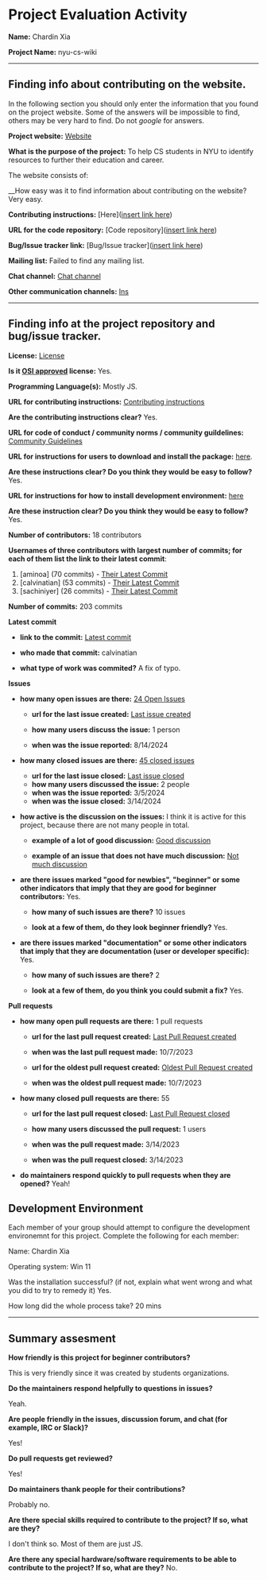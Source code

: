 # Project Evaluation Activity

__Name:__ Chardin Xia

__Project Name:__  nyu-cs-wiki


---

## Finding info about contributing on the website.

In the following section you should only enter the information that you
found on the project website. Some of the answers will be impossible to find, others
may be very hard to find. Do not _google_ for answers.

__Project website:__ [Website](https://github.com/BUGS-NYU/nyu-cs-wiki)


__What is the purpose of the project:__ To help CS students in NYU to identify resources to further their education and career.

The website consists of:


__How easy was it to find information about contributing on the website? Very easy.


__Contributing instructions:__ [Here]([insert link here](https://github.com/BUGS-NYU/nyu-cs-wiki/blob/main/CONTRIBUTING.md)) 

__URL for the code repository:__ [Code repository]([insert link here](https://github.com/BUGS-NYU/bugs-nyu.github.io))

__Bug/Issue tracker link:__ [Bug/Issue tracker]([insert link here](https://github.com/BUGS-NYU/bugs-nyu.github.io/issues))

__Mailing list:__ Failed to find any mailing list.

__Chat channel:__ [Chat channel](https://discord.com/invite/75jgtXy7rz)

__Other communication channels:__ [Ins](https://www.instagram.com/bugsnyu/)


---

## Finding info at the project repository and bug/issue tracker.

__License:__ [License](https://github.com/BUGS-NYU/nyu-cs-wiki?tab=CC-BY-SA-4.0-1-ov-file)

__Is it [OSI approved](https://opensource.org/licenses/alphabetical) license:__ Yes.

__Programming Language(s):__ Mostly JS.

__URL for contributing instructions:__ [Contributing instructions](https://github.com/BUGS-NYU/nyu-cs-wiki/blob/main/CONTRIBUTING.md)

__Are the contributing instructions clear?__ Yes.


__URL for code of conduct / community norms / community guildelines:__ [Community Guidelines](https://github.com/BUGS-NYU/nyu-cs-wiki/blob/main/CONTRIBUTING.md#guidelines)

__URL for instructions for users to download and install the package:__  [here]([https://github.com/BUGS-NYU/nyu-cs-wiki/blob/main/CONTRIBUTING.md#-development](https://github.com/BUGS-NYU/nyu-cs-wiki?tab=readme-ov-file#-build-instructions)). 


__Are these instructions clear? Do you think they would be easy to follow?__ Yes.


__URL for instructions for how to install development environment:__ [here](https://github.com/BUGS-NYU/nyu-cs-wiki/blob/main/CONTRIBUTING.md#-development)


__Are these instruction clear? Do you think they would be easy to follow?__ Yes.


__Number of contributors:__ 18 contributors


__Usernames of three contributors with largest number of commits; for
each of them list the link to their latest commit__:

1. [aminoa] (70 commits) - [Their Latest Commit](https://github.com/BUGS-NYU/nyu-cs-wiki/commit/f7c241d95873219a372b7859c3a35fc4b0f44b3b)
1. [calvinatian] (53 commits) - [Their Latest Commit](https://github.com/BUGS-NYU/nyu-cs-wiki/commit/4e421aaf164d713d842ef76a5e0d7cd09bcebdc9)
1. [sachiniyer] (26 commits) - [Their Latest Commit](https://github.com/BUGS-NYU/nyu-cs-wiki/commit/a18b26252b055e79095d7813f184233be5f438fb)


__Number of commits:__ 203 commits

__Latest commit__ 

- __link to the commit:__ [Latest commit](https://github.com/BUGS-NYU/nyu-cs-wiki/commit/4e421aaf164d713d842ef76a5e0d7cd09bcebdc9)

- __who made that commit:__ calvinatian

- __what type of work was commited?__ A fix of typo.


__Issues__

- __how many open issues are there:__ [24 Open Issues](https://github.com/BUGS-NYU/nyu-cs-wiki/issues)

    - __url for the last issue created:__ [Last issue created](https://github.com/BUGS-NYU/nyu-cs-wiki/issues/122)

    - __how many users discuss the issue:__ 1 person
    
    - __when was the issue reported:__ 8/14/2024
    

- __how many closed issues are there:__ [45 closed issues](https://github.com/BUGS-NYU/nyu-cs-wiki/issues?q=is%3Aissue%20state%3Aclosed)
    - __url for the last issue closed:__ [Last issue closed](https://github.com/BUGS-NYU/nyu-cs-wiki/issues/106)
    - __how many users discussed the issue:__ 2 people
    - __when was the issue reported:__ 3/5/2024
    - __when was the issue closed:__ 3/14/2024

- __how active is the discussion on the issues:__ I think it is active for this project, because there are not many people in total.

    - __example of a lot of good discussion:__ [Good discussion](https://github.com/BUGS-NYU/nyu-cs-wiki/issues/106)
    
    - __example of an issue that does not have much discussion:__ [Not much discussion](https://github.com/BUGS-NYU/nyu-cs-wiki/issues/70)



- __are there issues marked "good for newbies", "beginner" or some other indicators that imply that they are good for beginner contributors:__ Yes.

    - __how many of such issues are there?__ 10 issues
    
    - __look at a few of them, do they look beginner friendly?__ Yes.



- __are there issues marked "documentation" or some other indicators that imply that they are documentation (user or developer specific):__ Yes.

    - __how many of such issues are there?__ 2
    
    - __look at a few of them, do you think you could submit a fix?__ Yes.



__Pull requests__

- __how many open pull requests are there:__ 1 pull requests

    - __url for the last pull request created:__ [Last Pull Request created](https://github.com/BUGS-NYU/nyu-cs-wiki/pull/42)
    
    - __when was the last pull request made:__ 10/7/2023

    - __url for the oldest pull request created:__ [Oldest Pull Request created](https://github.com/BUGS-NYU/nyu-cs-wiki/pull/42)
    
    - __when was the oldest pull request made:__ 10/7/2023

- __how many closed pull requests are there:__ 55

    - __url for the last pull request closed:__ [Last Pull Request closed](https://github.com/BUGS-NYU/nyu-cs-wiki/pull/6)
    
    - __how many users discussed the pull request:__ 1 users
    
    - __when was the pull request made:__  3/14/2023
    
    - __when was the pull request closed:__ 3/14/2023
    

- __do maintainers respond quickly to pull requests when they are opened?__ Yeah!


## Development Environment 

Each member of your group should attempt to configure the development environemnt 
for this project. Complete the following for each member:

Name: Chardin Xia

Operating system: Win 11

Was the installation successful? (if not, explain what went wrong and 
what you did to try to remedy it) Yes.

How long did the whole process take? 20 mins


---


## Summary assesment
__How friendly is this project for beginner contributors?__

This is very friendly since it was created by students organizations.


__Do the maintainers respond helpfully to questions in issues?__

Yeah.

__Are people friendly in the issues, discussion forum, and chat (for example, IRC or Slack)?__

Yes!


__Do pull requests get reviewed?__

Yes!

__Do maintainers thank people for their contributions?__

Probably no.

__Are there special skills required to contribute to the project? If so, what are they?__

I don't think so. Most of them are just JS.

__Are there any special hardware/software requirements to be able to contribute to the project? If so, what are they?__
No.
